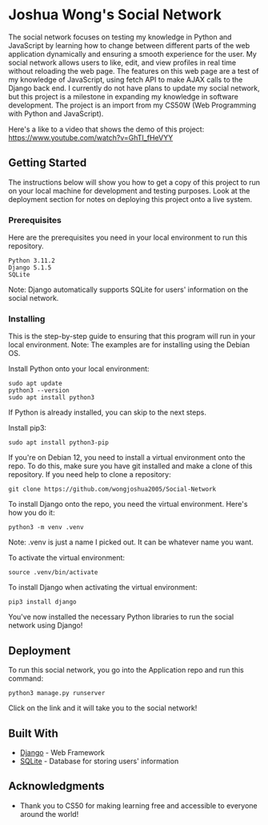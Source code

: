 # Joshua Wong's Social Network

The social network focuses on testing my knowledge in Python and JavaScript by learning how to change between different parts of the web application dynamically and ensuring a smooth experience for the user.  My social network allows users to like, edit, and view profiles in real time without reloading the web page. The features on this web page are a test of my knowledge of JavaScript, using fetch API to make AJAX calls to the Django back end. I currently do not have plans to update my social network, but this project is a milestone in expanding my knowledge in software development. The project is an import from my CS50W (Web Programming with Python and JavaScript).

Here's a like to a video that shows the demo of this project:
https://www.youtube.com/watch?v=GhTI_fHeVYY

## Getting Started

The instructions below will show you how to get a copy of this project to run on your local machine for development and testing purposes. Look at the deployment section for notes on deploying this project onto a live system.

### Prerequisites

Here are the prerequisites you need in your local environment to run this repository.

```
Python 3.11.2
Django 5.1.5
SQLite
```
Note: Django automatically supports SQLite for users' information on the social network.

### Installing

This is the step-by-step guide to ensuring that this program will run in your local environment.
Note: The examples are for installing using the Debian OS. 

Install Python onto your local environment:

```
sudo apt update
python3 --version 
sudo apt install python3
```
If Python is already installed, you can skip to the next steps.

Install pip3:

```
sudo apt install python3-pip
```

If you're on Debian 12, you need to install a virtual environment onto the repo. To do this, make sure you have git installed and make a clone of this repository.
If you need help to clone a repository:
```
git clone https://github.com/wongjoshua2005/Social-Network
```

To install Django onto the repo, you need the virtual environment. Here's how you do it:
```
python3 -m venv .venv 
```
Note: .venv is just a name I picked out. It can be whatever name you want.

To activate the virtual environment:
```
source .venv/bin/activate
```

To install Django when activating the virtual environment:
```
pip3 install django
```

You've now installed the necessary Python libraries to run the social network using Django!

## Deployment

To run this social network, you go into the Application repo and run this command:
```
python3 manage.py runserver
```
Click on the link and it will take you to the social network!

## Built With

* [Django](https://www.djangoproject.com/) - Web Framework
* [SQLite](https://www.sqlite.org/) - Database for storing users' information

## Acknowledgments

* Thank you to CS50 for making learning free and accessible to everyone around the world! 
